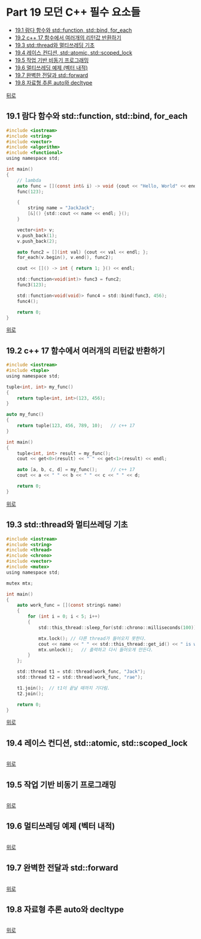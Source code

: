 # Part 19 모던 C++ 필수 요소들
* [19.1 람다 함수와 std::function, std::bind, for_each](#191-람다-함수와-stdfunction-stdbind-for_each)
* [19.2 c++ 17 함수에서 여러개의 리턴값 반환하기](#192-c-17-함수에서-여러개의-리턴값-반환하기)
* [19.3 std::thread와 멀티쓰레딩 기초](#193-stdthread와-멀티쓰레딩-기초)
* [19.4 레이스 컨디션, std::atomic, std::scoped_lock](#194-레이스-컨디션-stdatomic-stdscoped_lock)
* [19.5 작업 기반 비동기 프로그래밍](#195-작업-기반-비동기-프로그래밍)
* [19.6 멀티쓰레딩 예제 (벡터 내적)](#196-멀티쓰레딩-예제-벡터-내적)
* [19.7 완벽한 전달과 std::forward](#197-완벽한-전달과-stdforward)
* [19.8 자료형 추론 auto와 decltype](#198-자료형-추론-auto와-decltype)

[뒤로](https://github.com/hhhan0315/Algorithm)

## 19.1 람다 함수와 std::function, std::bind, for_each
```c
#include <iostream>
#include <string>
#include <vector>
#include <algorithm>
#include <functional>
using namespace std;

int main()
{
	// lambda
	auto func = [](const int& i) -> void {cout << "Hello, World" << endl; };
	func(123);

	{
		string name = "JackJack";
		[&]() {std::cout << name << endl; }();
	}

	vector<int> v;
	v.push_back(1);
	v.push_back(2);

	auto func2 = [](int val) {cout << val << endl; };
	for_each(v.begin(), v.end(), func2);

	cout << []() -> int { return 1; }() << endl;

	std::function<void(int)> func3 = func2;
	func3(123);

	std::function<void(void)> func4 = std::bind(func3, 456);
	func4();

	return 0;
}
```
[위로](#part-19-모던-c-필수-요소들)

## 19.2 c++ 17 함수에서 여러개의 리턴값 반환하기
```c
#include <iostream>
#include <tuple>
using namespace std;

tuple<int, int> my_func()
{
	return tuple<int, int>(123, 456);
}

auto my_func()
{
	return tuple(123, 456, 789, 10);   // c++ 17
}

int main()
{
	tuple<int, int> result = my_func();
	cout << get<0>(result) << " " << get<1>(result) << endl;

	auto [a, b, c, d] = my_func();     // c++ 17
	cout << a << " " << b << " " << c << " " << d;

	return 0;
}
```
[위로](#part-19-모던-c-필수-요소들)

## 19.3 std::thread와 멀티쓰레딩 기초
```c
#include <iostream>
#include <string>
#include <thread>
#include <chrono>
#include <vector>
#include <mutex>
using namespace std;

mutex mtx;

int main()
{
	auto work_func = [](const string& name)
	{
		for (int i = 0; i < 5; i++)
		{
			std::this_thread::sleep_for(std::chrono::milliseconds(100));

			mtx.lock();	// 다른 thread가 들어오지 못한다.
			cout << name << " " << std::this_thread::get_id() << " is working " << i << endl;
			mtx.unlock();	// 출력하고 다시 들어오게 만든다.
		}
	};

	std::thread t1 = std::thread(work_func, "Jack");
	std::thread t2 = std::thread(work_func, "rae");

	t1.join();	// t1이 끝날 때까지 기다림.
	t2.join();

	return 0;
}
```
[위로](#part-19-모던-c-필수-요소들)

## 19.4 레이스 컨디션, std::atomic, std::scoped_lock
```c

```
[위로](#part-19-모던-c-필수-요소들)

## 19.5 작업 기반 비동기 프로그래밍
```c

```
[위로](#part-19-모던-c-필수-요소들)

## 19.6 멀티쓰레딩 예제 (벡터 내적)
```c

```
[위로](#part-19-모던-c-필수-요소들)

## 19.7 완벽한 전달과 std::forward
```c

```
[위로](#part-19-모던-c-필수-요소들)

## 19.8 자료형 추론 auto와 decltype
```c

```
[위로](#part-19-모던-c-필수-요소들)
